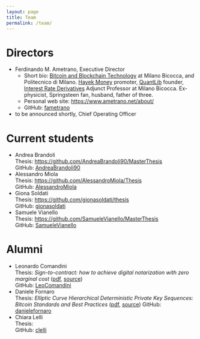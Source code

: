 ```yaml
---
layout: page
title: Team
permalink: /team/
---
```


# Directors

* Ferdinando M. Ametrano, Executive Director
  * Short bio: [Bitcoin and Blockchain Technology](https://www.ametrano.net/bbt/) at
               Milano Bicocca, and Politecnico di Milano.
               [Hayek Money](https://ssrn.com/abstract=2425270) promoter,
               [QuantLib](https://www.quantlib.org) founder,
               [Interest Rate Derivatives](https://www.ametrano.net/ird/)
               Adjunct Professor at Milano Bicocca.
               Ex-physicist, Springsteen fan, husband, father of three.
  * Personal web site: <https://www.ametrano.net/about/>
  * GitHub: [fametrano](https://github.com/fametrano)
* to be announced shortly, Chief Operating Officer

# Current students

* Andrea Brandoli  
  Thesis: <https://github.com/AndreaBrandoli90/MasterThesis>  
  GitHub: [AndreaBrandoli90](https://github.com/AndreaBrandoli90)
* Alessandro Miola  
  Thesis: <https://github.com/AlessandroMiola/Thesis>   
  GitHub: [AlessandroMiola](https://github.com/AlessandroMiola)
* Giona Soldati  
  Thesis: <https://github.com/gionasoldati/thesis>  
  GitHub: [gionasoldati](https://github.com/gionasoldati)
* Samuele Vianello  
  Thesis: <https://github.com/SamueleVianello/MasterThesis>  
  GitHub: [SamueleVianello](https://github.com/SamueleVianello)

# Alumni

* Leonardo Comandini  
  Thesis: _Sign-to-contract: how to achieve digital notarization with zero marginal cost_ ([pdf](https://www.politesi.polimi.it/bitstream/10589/140124/1/2018_04_Comandini.pdf), [source](https://github.com/LeoComandini/Thesis))  
  GitHub: [LeoComandini](https://github.com/LeoComandini)
* Daniele Fornaro  
  Thesis: _Elliptic Curve Hierarchical Deterministic Private Key Sequences: Bitcoin Standards and Best Practices_ ([pdf](https://www.politesi.polimi.it/bitstream/10589/140112/1/2018_04_Fornaro.pdf), [source](https://github.com/danielefornaro/Tesi))
  GitHub: [danielefornaro](https://github.com/danielefornaro)
* Chiara Lelli  
  Thesis:  
  GitHub: [clelli](https://github.com/clelli)
